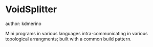 # VoidSplitter
author: kdmerino


Mini programs in various languages intra-communicating in various topological arrangments; built with a common build pattern.

